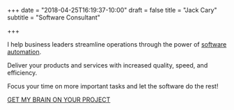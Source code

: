 +++
date = "2018-04-25T16:19:37-10:00"
draft = false
title = "Jack Cary"
subtitle = "Software Consultant"

+++

<p class="display-4 mb-3">I help business leaders streamline operations through the power of <a href="/services/" class="text-custom">software automation</a>.</p>

<p class="h4 mb-3">Deliver your products and services with increased quality, speed, and efficiency.</p>

<p class="h4 mb-3">Focus your time on more important tasks and let the software do the rest!</p>

<div class="text-center mt-5 mb-5">
  <a href="/contact/" class="btn text-center btn-lg bg-custom">GET MY BRAIN ON YOUR PROJECT</a>
</div>
